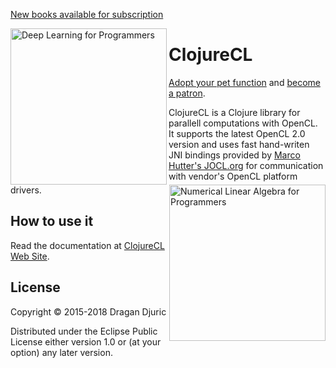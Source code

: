 [New books available for subscription](https://aiprobook.com)

<img src="http://aiprobook.com/img/dlfp-cover.png" alt="Deep Learning for Programmers" title="Deep Learning for Programmers" align="left" width="250"/>

<img src="http://aiprobook.com/img/lafp-cover.png" alt="Numerical Linear Algebra for Programmers" title="Numerical Linear Algebra for Programmers" align="right" width="250"/>

# ClojureCL

[Adopt your pet function](https://dragan.rocks/articles/18/Patreon-Announcement-Adopt-a-Function) and [become a patron](https://patreon.com/draganrocks).

ClojureCL is a Clojure library for parallell computations with OpenCL. It supports the latest OpenCL 2.0 version and uses fast hand-writen JNI bindings provided by [Marco Hutter's JOCL.org](http://www.jocl.org) for communication with vendor's OpenCL platform drivers.

## How to use it

Read the documentation at [ClojureCL Web Site](https://clojurecl.uncomplicate.org).

## License

Copyright © 2015-2018 Dragan Djuric

Distributed under the Eclipse Public License either version 1.0 or (at your option) any later version.
